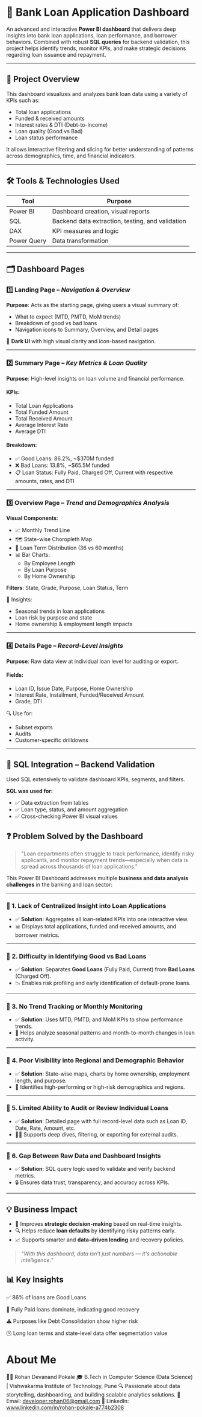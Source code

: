 # 🏦 Bank Loan Application Dashboard

An advanced and interactive **Power BI dashboard** that delivers deep insights into bank loan applications, loan performance, and borrower behaviors. Combined with robust **SQL queries** for backend validation, this project helps identify trends, monitor KPIs, and make strategic decisions regarding loan issuance and repayment.

---

## 📌 Project Overview

This dashboard visualizes and analyzes bank loan data using a variety of KPIs such as:
- Total loan applications
- Funded & received amounts
- Interest rates & DTI (Debt-to-Income)
- Loan quality (Good vs Bad)
- Loan status performance

It allows interactive filtering and slicing for better understanding of patterns across demographics, time, and financial indicators.

---


## 🛠 Tools & Technologies Used

| Tool             | Purpose                                          |
|------------------|--------------------------------------------------|
| Power BI         | Dashboard creation, visual reports               |
| SQL              | Backend data extraction, testing, and validation |
| DAX              | KPI measures and logic                           |
| Power Query      | Data transformation                              |

---

## 🗂 Dashboard Pages

### 1️⃣ Landing Page – _Navigation & Overview_

**Purpose**: Acts as the starting page, giving users a visual summary of:
- What to expect (MTD, PMTD, MoM trends)
- Breakdown of good vs bad loans
- Navigation icons to Summary, Overview, and Detail pages

🎨 **Dark UI** with high visual clarity and icon-based navigation.

---

### 2️⃣ Summary Page – _Key Metrics & Loan Quality_

**Purpose**: High-level insights on loan volume and financial performance.

#### KPIs:
- Total Loan Applications
- Total Funded Amount
- Total Received Amount
- Average Interest Rate
- Average DTI

#### Breakdown:
- ✅ Good Loans: 86.2%, ~$370M funded
- ❌ Bad Loans: 13.8%, ~$65.5M funded
- 📋 Loan Status: Fully Paid, Charged Off, Current with respective amounts, rates, and DTI

---

### 3️⃣ Overview Page – _Trend and Demographics Analysis_

**Visual Components**:
- 📈 Monthly Trend Line
- 🗺 State-wise Choropleth Map
- 🍩 Loan Term Distribution (36 vs 60 months)
- 📊 Bar Charts:
  - By Employee Length
  - By Loan Purpose
  - By Home Ownership

**Filters**: State, Grade, Purpose, Loan Status, Term

📍 Insights:
- Seasonal trends in loan applications
- Loan risk by purpose and state
- Home ownership & employment length impacts

---

### 4️⃣ Details Page – _Record-Level Insights_

**Purpose**: Raw data view at individual loan level for auditing or export.

#### Fields:
- Loan ID, Issue Date, Purpose, Home Ownership
- Interest Rate, Installment, Funded/Received Amount
- Grade, DTI

🔍 Use for:
- Subset exports
- Audits
- Customer-specific drilldowns

---

## 🧪 SQL Integration – Backend Validation

Used SQL extensively to validate dashboard KPIs, segments, and filters.

**SQL was used for:**
- ✅ Data extraction from tables
- ✅ Loan type, status, and amount aggregation
- ✅ Cross-checking Power BI visual values


## ❓ Problem Solved by the Dashboard

> "Loan departments often struggle to track performance, identify risky applicants, and monitor repayment trends—especially when data is spread across thousands of loan applications."

This Power BI Dashboard addresses multiple **business and data analysis challenges** in the banking and loan sector:

---

### 🔧 1. Lack of Centralized Insight into Loan Applications
- ✅ **Solution**: Aggregates all loan-related KPIs into one interactive view.
- 📊 Displays total applications, funded and received amounts, and borrower metrics.

---

### 🔧 2. Difficulty in Identifying Good vs Bad Loans
- ✅ **Solution**: Separates **Good Loans** (Fully Paid, Current) from **Bad Loans** (Charged Off).
- 📉 Enables risk profiling and early identification of default-prone loans.

---

### 🔧 3. No Trend Tracking or Monthly Monitoring
- ✅ **Solution**: Uses MTD, PMTD, and MoM KPIs to show performance trends.
- 📆 Helps analyze seasonal patterns and month-to-month changes in loan activity.

---

### 🔧 4. Poor Visibility into Regional and Demographic Behavior
- ✅ **Solution**: State-wise maps, charts by home ownership, employment length, and purpose.
- 📍 Identifies high-performing or high-risk demographics and regions.

---

### 🔧 5. Limited Ability to Audit or Review Individual Loans
- ✅ **Solution**: Detailed page with full record-level data such as Loan ID, Date, Rate, Amount, etc.
- 🕵️‍♂️ Supports deep dives, filtering, or exporting for external audits.

---

### 🔧 6. Gap Between Raw Data and Dashboard Insights
- ✅ **Solution**: SQL query logic used to validate and verify backend metrics.
- 🔒 Ensures data trust, transparency, and accuracy across KPIs.

---

## 💡 Business Impact

- 🎯 Improves **strategic decision-making** based on real-time insights.
- 🔍 Helps reduce **loan defaults** by identifying risky patterns early.
- 📈 Supports smarter and **data-driven lending** and recovery policies.

> _“With this dashboard, data isn't just numbers — it's actionable intelligence.”_


## 📊 Key Insights
✅ 86% of loans are Good Loans

🔁 Fully Paid loans dominate, indicating good recovery

⚠️ Purposes like Debt Consolidation show higher risk

🕒 Long loan terms and state-level data offer segmentation value

# About Me
👨‍💻 Rohan Devanand Pokale 
🎓 B.Tech in Computer Science (Data Science) | Vishwakarma Institute of Technology, Pune 🔍 Passionate about data storytelling, dashboarding, and building scalable analytics solutions. 
📧 Email: developer.rohan06@gmail.com 
💼 LinkedIn: www.linkedin.com/in/rohan-pokale-a774b2308


